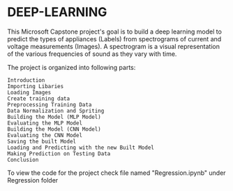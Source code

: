 # DEEP-LEARNING
This Microsoft Capstone project's goal is to build a deep learning model to predict the types of appliances (Labels) from 
spectrograms of current and voltage measurements (Images). A spectrogram is a visual representation of the various frequencies of 
sound as they vary with time. 

The project is organized into following parts:

    Introduction
    Importing Libaries
    Loading Images
    Create training data
    Preprocessing Training Data
    Data Normalization and Spriting
    Building the Model (MLP Model)
    Evaluating the MLP Model
    Building the Model (CNN Model)
    Evaluating the CNN Model
    Saving the built Model
    Loading and Predicting with the new Built Model
    Making Prediction on Testing Data
    Conclusion



To view the code for the project check file named "Regression.ipynb" under Regression folder
